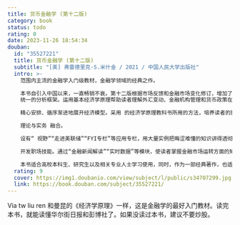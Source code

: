 ```yaml
---
title: 货币金融学 (第十二版)
category: book
status: todo
rating: 0
date: 2023-11-26 18:54:34
douban:
  id: "35527221"
  title: 货币金融学 (第十二版)
  subtitle: "[美] 弗雷德里克·S.米什金 / 2021 / 中国人民大学出版社"
  intro: >-
    范围内主流的金融学入门级教材，金融学领域的经典之作。

    本书自引入中国以来，一直畅销不衰。第十二版根据市场反馈和金融市场变化修订，增加了新的小节、专栏和应用，保证内容的与时俱进。虽然本书做了较大修订，但第十二版依旧保留了金融学专业畅销书的基本品质，其特点如下：
    统一的分析框架。运用基本经济学原理帮助读者理解外汇变动、金融机构管理和货币政策在经济中的作用。

    精心安排、循序渐进地展开经济模型。采用 的经济学原理教科书所用的方法，培养读者的批判性思维能力。

    理论与实务 融合。

    设有“ 视野”“走进美联储”“FYI专栏”等应用专栏，用大量实例把晦涩难懂的知识讲得透彻明了，全面生动地分析金融领域的实际问题。

    开发职场技能。通过“金融新闻解读”“实时数据”等模块，使读者掌握金融市场运转方面的知识，从而为自己或所服务的公司做出 好的投资决策。

    本书适合高校本科生、研究生以及相关专业人士学习使用，同时，作为一部经典著作，也适合需要系统了解、掌握金融知识的一般读者阅读和参考。
  rating: 9
  cover: https://img1.doubanio.com/view/subject/l/public/s34707299.jpg
  link: https://book.douban.com/subject/35527221/
---
```


Via tw liu ren 和曼昆的《经济学原理》一样，这是金融学的最好入门教材。读完本书，就能读懂华尔街日报和彭博社了。如果没读过本书，建议不要炒股。